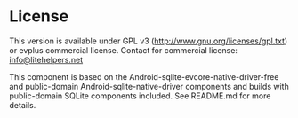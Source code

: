 # License

This version is available under GPL v3 (http://www.gnu.org/licenses/gpl.txt) or evplus commercial license. Contact for commercial license: info@litehelpers.net

This component is based on the Android-sqlite-evcore-native-driver-free and public-domain Android-sqlite-native-driver components and builds with public-domain SQLite components included. See README.md for more details.
